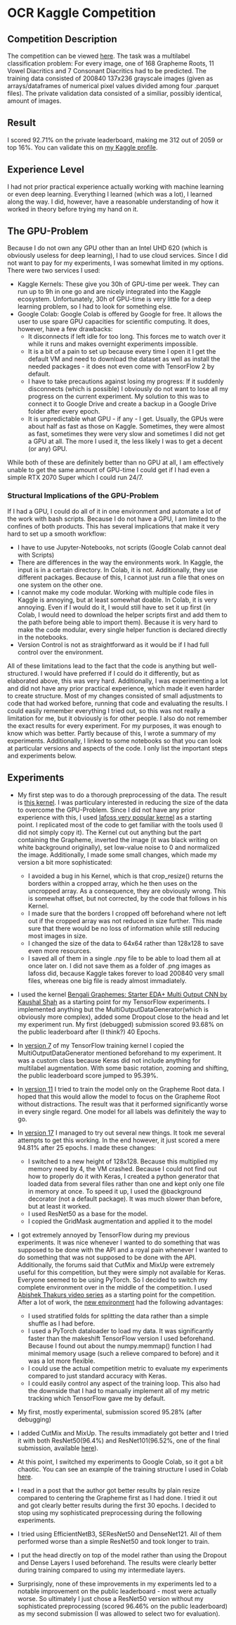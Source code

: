 # OCR Kaggle Competition

## Competition Description
The competition can be viewed [here](https://www.kaggle.com/c/bengaliai-cv19).
The task was a multilabel classification problem: For every image, one of 168 Grapheme Roots, 11 Vowel Diacritics and 7 Consonant Diacritics had to be predicted. The training data consisted of 200840 137x236 grayscale images (given as arrays/dataframes of numerical pixel values divided among four .parquet files). The private validation data consisted of a similiar, possibly identical, amount of images.

## Result
I scored 92.71% on the private leaderboard, making me 312 out of 2059 or top 16%. You can validate this on [my Kaggle profile](https://www.kaggle.com/larswigger/competitions).

## Experience Level
I had not prior practical experience actually working with machine learning or even deep learning. Everything I learned (which was a lot), I learned along the way. I did, however, have a reasonable understanding of how it worked in theory before trying my hand on it.

## The GPU-Problem
Because I do not own any GPU other than an Intel UHD 620 (which is obviously useless for deep learning), I had to use cloud services. Since I did not want to pay for my experiments, I was somewhat limited in my options. There were two services I used:
* Kaggle Kernels: These give you 30h of GPU-time per week. They can run up to 9h in one go and are nicely integrated into the Kaggle ecosystem. Unfortunately, 30h of GPU-time is very little for a deep learning problem, so I had to look for something else.
* Google Colab: Google Colab is offered by Google for free. It allows the user to use spare GPU capacities for scientific computing. It does, however, have a few drawbacks: 
  + It disconnects if left idle for too long. This forces me to watch over it while it runs and makes overnight experiments impossible. 
  + It is a bit of a pain to set up because every time I open it I get the default VM and need to download the dataset as well as install the needed packages - it does not even come with TensorFlow 2 by default. 
  + I have to take precautions against losing my progress: If it suddenly disconnects (which is possible) I obviously do not want to lose all my progress on the current experiment. My solution to this was to connect it to Google Drive and create a backup in a Google Drive folder after every epoch. 
  + It is unpredictable what GPU - if any - I get. Usually, the GPUs were about half as fast as those on Kaggle. Sometimes, they were almost as fast, sometimes they were very slow and sometimes I did not get a GPU at all. The more I used it, the less likely I was to get a decent (or any) GPU.
  
While both of these are definitely better than no GPU at all, I am effectively unable to get the same amount of GPU-time I could get if I had even a simple RTX 2070 Super which I could run 24/7. 
  
### Structural Implications of the GPU-Problem  
If I had a GPU, I could do all of it in one environment and automate a lot of the work with bash scripts. Because I do not have a GPU, I am limited to the confines of both products. This has several implications that make it very hard to set up a smooth workflow:
+ I have to use Jupyter-Notebooks, not scripts (Google Colab cannot deal with Scripts)
+ There are differences in the way the environments work. In Kaggle, the input is in a certain directory. In Colab, it is not. Additionally, they use different packages. Because of this, I cannot just run a file that ones on one system on the other one.
+ I cannot make my code modular. Working with multiple code files in Kaggle is annoying, but at least somewhat doable. In Colab, it is very annoying. Even if I would do it, I would still have to set it up first (in Colab, I would need to download the helper scripts first and add them to the path before being able to import them). Because it is very hard to make the code modular, every single helper function is declared directly in the notebooks.
+ Version Control is not as straightforward as it would be if I had full control over the environment.

All of these limitations lead to the fact that the code is anything but well-structured. I would have preferred if I could do it differently, but as elaborated above, this was very hard. Additionally, I was experimenting a lot and did not have any prior practical experience, which made it even harder to create structure. Most of my changes consisted of small adjustments to code that had worked before, running that code and evaluating the results. I could easily remember everything I tried out, so this was not really a limitation for me, but it obviously is for other people. I also do not remember the exact results for every experiment. For my purposes, it was enough to know which was better. Partly because of this, I wrote a summary of my experiments. Additionally, I linked to some notebooks so that you can look at particular versions and aspects of the code. I only list the important steps and experiments below.

## Experiments

+ My first step was to do a thorough preprocessing of the data. The result is [this kernel](https://www.kaggle.com/larswigger/bengali-image-preprocessing). I was particulary interested in reducing the size of the data to overcome the GPU-Problem. Since I did not have any prior experience with this, I used [Iafoss very popular kernel](https://www.kaggle.com/iafoss/image-preprocessing-128x128) as a starting point. I replicated most of the code to get familiar with the tools used (I did not simply copy it). The Kernel cut out anything but the part containing the Grapheme, inverted the image (it was black writing on white background originally), set low-value noise to 0 and normalized the image. Additionally, I made some small changes, which made my version a bit more sophisticated: 
  + I avoided a bug in his Kernel, which is that crop_resize() returns the borders within a cropped array, which he then uses on the uncropped array. As a consequence, they are obviously wrong. This is somewhat offset, but not corrected, by the code that follows in his Kernel.
  + I made sure that the borders I cropped off beforehand where not left out if the cropped array was not reduced in size further. This made sure that there would be no loss of information while still reducing most images in size.
  + I changed the size of the data to 64x64 rather than 128x128 to save even more resources.
  + I saved all of them in a single .npy file to be able to load them all at once later on. I did not save them as a folder of .png images as Iafoss did, because Kaggle takes forever to load 200840 very small files, whereas one big file is ready almost immadiately.
  
+ I used the kernel [Bengali Graphemes: Starter EDA+ Multi Output CNN by Kaushal Shah](https://www.kaggle.com/kaushal2896/bengali-graphemes-starter-eda-multi-output-cnn) as a starting point for my TensorFlow experiments. I implemented anything but the MultiOutputDataGenerator(which is obviously more complex), added some Dropout close to the head and let my experiment run. My first (debugged) submission scored 93.68% on the public leaderboard after (I think?) 40 Epochs. 
+ In [version 7](https://www.kaggle.com/larswigger/bengali-training?scriptVersionId=28793209) of my TensorFlow training kernel I copied the MultiOutputDataGenerator mentioned beforehand to my experiment. It was a custom class because Keras did not include anything for multilabel augmentation. With some basic rotation, zooming and shifting, the public leaderboard score jumped to 95.39%.
+ In [version 11](https://www.kaggle.com/larswigger/bengali-training?scriptVersionId=28859297) I tried to train the model only on the Grapheme Root data. I hoped that this would allow the model to focus on the Grapheme Root without distractions. The result was that it performed significantly worse in every single regard. One model for all labels was definitely the way to go.
+ In [version 17](https://www.kaggle.com/larswigger/bengali-training?scriptVersionId=29049731) I managed to try out several new things. It took me several attempts to get this working. In the end however, it just scored a mere 94.81% after 25 epochs. I made these changes:
  + I switched to a new height of 128x128. Because this multiplied my memory need by 4, the VM crashed. Because I could not find out how to properly do it with Keras, I created a python generator that loaded data from several files rather than one and kept only one file in memory at once. To speed it up, I used the @background decorator (not a default package). It was much slower than before, but at least it worked.
  + I used ResNet50 as a base for the model.
  + I copied the GridMask augmentation and applied it to the model

+ I got extremely annoyed by TensorFlow during my previous experiments. It was nice whenever I wanted to do something that was supposed to be done with the API and a royal pain whenever I wanted to do something that was not supposed to be done with the API. Additionally, the forums said that CutMix and MixUp were extremely useful for this competition, but they were simply not available for Keras. Everyone seemed to be using PyTorch. So I decided to switch my complete environment over in the middle of the competition. I used [Abishek Thakurs video series](https://www.youtube.com/watch?v=8J5Q4mEzRtY&list=PL98nY_tJQXZntH5WUtKB0bghZeKVIJHJc) as a starting point for the competition. After a lot of work, the [new environment](https://www.kaggle.com/larswigger/pytorch-bengali-training?scriptVersionId=29175628) had the following advantages:
  + I used stratified folds for splitting the data rather than a simple shuffle as I had before.
  + I used a PyTorch dataloader to load my data. It was significantly faster than the makeshift TensorFlow version I used beforehand. Because I found out about the numpy.memmap() function I had minimal memory usage (such a relieve compared to before) and it was a lot more flexible.
  + I could use the actual competition metric to evaluate my experiments compared to just standard accuracy with Keras.
  + I could easily control any aspect of the training loop. This also had the downside that I had to manually implement all of my metric tracking which TensorFlow gave me by default.
  
+ My first, mostly experimental, submission scored 95.28% (after debugging)
+ I added CutMix and MixUp. The results immadiately got better and I tried it with both ResNet50(96.4%) and ResNet101(96.52%, one of the final submission, available [here](https://www.kaggle.com/larswigger/pytorch-bengali-submission?scriptVersionId=29326570)).
+ At this point, I switched my experiments to Google Colab, so it got a bit chaotic. You can see an example of the training structure I used in Colab [here](https://github.com/LarsWigger/Kaggle_Bengali-AI_Competition/blob/master/Notebooks/Minimal_Bengali_Training.ipynb).
+ I read in a post that the author got better results by plain resize compared to centering the Grapheme first as I had done. I tried it out and got clearly better results during the first 30 epochs. I decided to stop using my sophisticated preprocessing during the following experiments.
+ I tried using EfficientNetB3, SEResNet50 and DenseNet121. All of them performed worse than a simple ResNet50 and took longer to train.
+ I put the head directly on top of the model rather than using the Dropout and Dense Layers I used beforehand. The results were clearly better during training compared to using my intermediate layers.
+ Surprisingly, none of these improvements in my experiments led to a notable improvement on the public leaderboard - most were actually worse. So ultimately I just chose a ResNet50 version without my sophisticated preprocessing (scored 96.46% on the public leaderboard) as my second submission (I was allowed to select two for evaluation).
